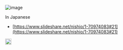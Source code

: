 
![image](https://gyazo.com/374aedcf73b9037342868eedf0a8d07f/thumb/1000)

In Japanese
- [https://www.slideshare.net/nishio/1-70974083#21](https://www.slideshare.net/nishio/1-70974083#21)

<img src='https://scrapbox.io/api/pages/nishio/en/icon' alt='en.icon' height="19.5"/>